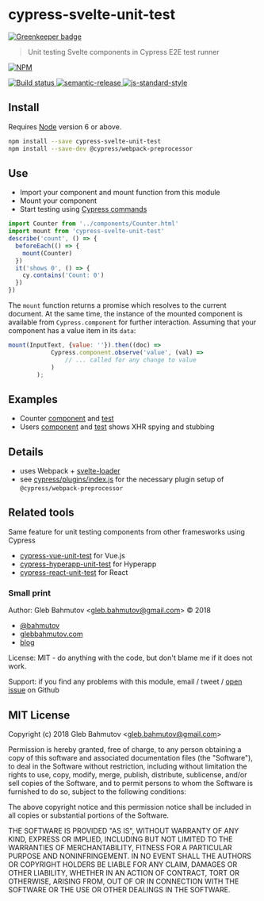 # cypress-svelte-unit-test

[![Greenkeeper badge](https://badges.greenkeeper.io/bahmutov/cypress-svelte-unit-test.svg)](https://greenkeeper.io/)

> Unit testing Svelte components in Cypress E2E test runner

[![NPM][npm-icon] ][npm-url]

[![Build status][ci-image] ][ci-url]
[![semantic-release][semantic-image] ][semantic-url]
[![js-standard-style][standard-image]][standard-url]

## Install

Requires [Node](https://nodejs.org/en/) version 6 or above.

```sh
npm install --save cypress-svelte-unit-test
npm install --save-dev @cypress/webpack-preprocessor
```

## Use

* Import your component and mount function from this module
* Mount your component
* Start testing using [Cypress commands](https://on.cypress.io/api)

```js
import Counter from '../components/Counter.html'
import mount from 'cypress-svelte-unit-test'
describe('count', () => {
  beforeEach(() => {
    mount(Counter)
  })
  it('shows 0', () => {
    cy.contains('Count: 0')
  })
})
```

The `mount` function returns a promise which resolves to the current document. At the same time, the instance of the mounted component is available from `Cypress.component` for further interaction. Assuming that your component has a value item in its `data`:

```js
mount(InputText, {value: ''}).then((doc) =>			
			Cypress.component.observe('value', (val) =>
				// ... called for any change to value
			)
		);
```

## Examples

* Counter [component](cypress/components/Counter.html) and [test](cypress/integration/counter-spec.js)
* Users [component](cypress/components/Users.html) and [test](cypress/integration/users-spec.js) shows XHR spying and stubbing

## Details

* uses Webpack + [svelte-loader](https://github.com/sveltejs/svelte-loader)
* see [cypress/plugins/index.js](https://github.com/bahmutov/cypress-svelte-unit-test/blob/master/cypress/plugins/index.js) for the necessary plugin setup of `@cypress/webpack-preprocessor`

## Related tools

Same feature for unit testing components from other framesworks using Cypress

* [cypress-vue-unit-test](https://github.com/bahmutov/cypress-vue-unit-test) for Vue.js
* [cypress-hyperapp-unit-test](https://github.com/bahmutov/cypress-hyperapp-unit-test) for Hyperapp
* [cypress-react-unit-test](https://github.com/bahmutov/cypress-react-unit-test) for React

### Small print

Author: Gleb Bahmutov &lt;gleb.bahmutov@gmail.com&gt; &copy; 2018

* [@bahmutov](https://twitter.com/bahmutov)
* [glebbahmutov.com](https://glebbahmutov.com)
* [blog](https://glebbahmutov.com/blog)

License: MIT - do anything with the code, but don't blame me if it does not work.

Support: if you find any problems with this module, email / tweet /
[open issue](https://github.com/bahmutov/cypress-svelte-unit-test/issues) on Github

## MIT License

Copyright (c) 2018 Gleb Bahmutov &lt;gleb.bahmutov@gmail.com&gt;

Permission is hereby granted, free of charge, to any person
obtaining a copy of this software and associated documentation
files (the "Software"), to deal in the Software without
restriction, including without limitation the rights to use,
copy, modify, merge, publish, distribute, sublicense, and/or sell
copies of the Software, and to permit persons to whom the
Software is furnished to do so, subject to the following
conditions:

The above copyright notice and this permission notice shall be
included in all copies or substantial portions of the Software.

THE SOFTWARE IS PROVIDED "AS IS", WITHOUT WARRANTY OF ANY KIND,
EXPRESS OR IMPLIED, INCLUDING BUT NOT LIMITED TO THE WARRANTIES
OF MERCHANTABILITY, FITNESS FOR A PARTICULAR PURPOSE AND
NONINFRINGEMENT. IN NO EVENT SHALL THE AUTHORS OR COPYRIGHT
HOLDERS BE LIABLE FOR ANY CLAIM, DAMAGES OR OTHER LIABILITY,
WHETHER IN AN ACTION OF CONTRACT, TORT OR OTHERWISE, ARISING
FROM, OUT OF OR IN CONNECTION WITH THE SOFTWARE OR THE USE OR
OTHER DEALINGS IN THE SOFTWARE.

[npm-icon]: https://nodei.co/npm/cypress-svelte-unit-test.svg?downloads=true
[npm-url]: https://npmjs.org/package/cypress-svelte-unit-test
[ci-image]: https://travis-ci.org/bahmutov/cypress-svelte-unit-test.svg?branch=master
[ci-url]: https://travis-ci.org/bahmutov/cypress-svelte-unit-test
[semantic-image]: https://img.shields.io/badge/%20%20%F0%9F%93%A6%F0%9F%9A%80-semantic--release-e10079.svg
[semantic-url]: https://github.com/semantic-release/semantic-release
[standard-image]: https://img.shields.io/badge/code%20style-standard-brightgreen.svg
[standard-url]: http://standardjs.com/
